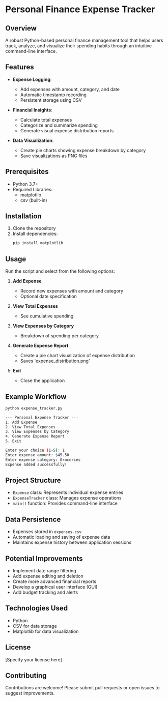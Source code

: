 # Personal Finance Expense Tracker

## Overview

A robust Python-based personal finance management tool that helps users track, analyze, and visualize their spending habits through an intuitive command-line interface.

## Features

- **Expense Logging**: 
  - Add expenses with amount, category, and date
  - Automatic timestamp recording
  - Persistent storage using CSV

- **Financial Insights**:
  - Calculate total expenses
  - Categorize and summarize spending
  - Generate visual expense distribution reports

- **Data Visualization**:
  - Create pie charts showing expense breakdown by category
  - Save visualizations as PNG files

## Prerequisites

- Python 3.7+
- Required Libraries:
  - matplotlib
  - csv (built-in)

## Installation

1. Clone the repository
2. Install dependencies:
   ```bash
   pip install matplotlib
   ```

## Usage

Run the script and select from the following options:

1. **Add Expense**
   - Record new expenses with amount and category
   - Optional date specification

2. **View Total Expenses**
   - See cumulative spending

3. **View Expenses by Category**
   - Breakdown of spending per category

4. **Generate Expense Report**
   - Create a pie chart visualization of expense distribution
   - Saves 'expense_distribution.png'

5. **Exit**
   - Close the application

## Example Workflow

```bash
python expense_tracker.py

--- Personal Expense Tracker ---
1. Add Expense
2. View Total Expenses
3. View Expenses by Category
4. Generate Expense Report
5. Exit

Enter your choice (1-5): 1
Enter expense amount: $45.50
Enter expense category: Groceries
Expense added successfully!
```

## Project Structure

- `Expense` class: Represents individual expense entries
- `ExpenseTracker` class: Manages expense operations
- `main()` function: Provides command-line interface

## Data Persistence

- Expenses stored in `expenses.csv`
- Automatic loading and saving of expense data
- Maintains expense history between application sessions

## Potential Improvements

- Implement date range filtering
- Add expense editing and deletion
- Create more advanced financial reports
- Develop a graphical user interface (GUI)
- Add budget tracking and alerts

## Technologies Used

- Python
- CSV for data storage
- Matplotlib for data visualization

## License

[Specify your license here]

## Contributing

Contributions are welcome! Please submit pull requests or open issues to suggest improvements.